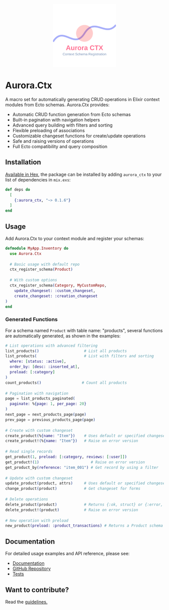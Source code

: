 <p align="center">
  <picture>
    <img src="./guides/images/aurora_ctx-logo.svg" height="200"/>
  </picture>
</p>

# Aurora.Ctx

A macro set for automatically generating CRUD operations in Elixir context modules from Ecto schemas. Aurora.Ctx provides:

- Automatic CRUD function generation from Ecto schemas
- Built-in pagination with navigation helpers
- Advanced query building with filters and sorting
- Flexible preloading of associations
- Customizable changeset functions for create/update operations
- Safe and raising versions of operations
- Full Ecto compatibility and query composition

## Installation

[Available in Hex](https://hex.pm/packages/aurora_ctx), the package can be installed
by adding `aurora_ctx` to your list of dependencies in `mix.exs`:

```elixir 
def deps do
  [
    {:aurora_ctx, "~> 0.1.6"}
  ]
end
```

## Usage

Add Aurora.Ctx to your context module and register your schemas:

```elixir
defmodule MyApp.Inventory do
  use Aurora.Ctx

  # Basic usage with default repo
  ctx_register_schema(Product)

  # With custom options
  ctx_register_schema(Category, MyCustomRepo,
    update_changeset: :custom_changeset,
    create_changeset: :creation_changeset
)
end
```

### Generated Functions

For a schema named `Product` with table name: "products", several functions are automatically generated, 
as shown in the examples:

```elixir
# List operations with advanced filtering
list_products()                    # List all products
list_products(                     # List with filters and sorting
  where: [status: :active],
  order_by: [desc: :inserted_at],
  preload: [:category]
)
count_products()                  # Count all products

# Pagination with navigation
page = list_products_paginated(
  paginate: %{page: 1, per_page: 20}
)
next_page = next_products_page(page)
prev_page = previous_products_page(page)

# Create with custom changeset
create_product(%{name: "Item"})    # Uses default or specified changeset
create_product!(%{name: "Item"})   # Raise on error version

# Read single records
get_product(1, preload: [:category, reviews: [:user]])
get_product!(1)                       # Raise on error version
get_product_by(reference: "item_001") # Get record by using a filter

# Update with custom changeset
update_product(product, attrs)     # Uses default or specified changeset
change_product(product)            # Get changeset for forms

# Delete operations
delete_product(product)            # Returns {:ok, struct} or {:error, changeset}
delete_product!(product)           # Raise on error version

# New operation with preload
new_product(preload: :product_transactions) # Returns a Product schema with product_transactions []

```

## Documentation 

For detailed usage examples and API reference, please see:

- [Documentation](https://hexdocs.pm/aurora_ctx)
- [GitHub Repository](https://github.com/wadvanced/aurora_ctx)
- [Tests](https://github.com/wadvanced/aurora_ctx/tree/main/test)

## Want to contribute?

Read the [guidelines.](https://github.com/wadvanced/aurora_ctx/blob/main/CONTRIBUTORS.md)